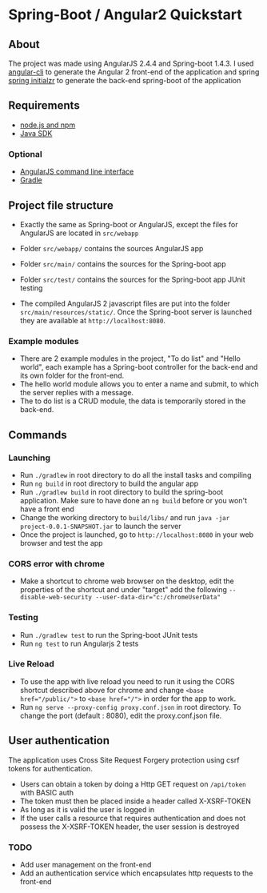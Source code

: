 # Spring-Boot / Angular2 Quickstart

## About

The project was made using AngularJS 2.4.4 and Spring-boot 1.4.3. I used [angular-cli](https://github.com/angular/angular-cli) to generate the Angular 2 front-end of the application and spring [spring initialzr](http://start.spring.io/) to generate the back-end spring-boot of the application

## Requirements

- [node.js and npm](https://nodejs.org/)
- [Java SDK](https://www.oracle.com/downloads/index.html)

### Optional

- [AngularJS command line interface](https://github.com/angular/angular-cli)
- [Gradle](https://gradle.org/)

## Project file structure

- Exactly the same as Spring-boot or AngularJS, except the files for AngularJS are located in `src/webapp`
- Folder `src/webapp/` contains the sources AngularJS app
- Folder `src/main/` contains the sources for the Spring-boot app
- Folder `src/test/` contains the sources for the Spring-boot app JUnit testing

- The compiled AngularJS 2 javascript files are put into the folder `src/main/resources/static/`. Once the Spring-boot server is launched they are available at `http://localhost:8080`.

### Example modules
- There are 2 example modules in the project, "To do list" and "Hello world", each example has a Spring-boot controller for the back-end and its own folder for the front-end.
- The hello world module allows you to enter a name and submit, to which the server replies with a message.
- The to do list is a CRUD module, the data is temporarily stored in the back-end.

## Commands

### Launching

- Run `./gradlew` in root directory to do all the install tasks and compiling
- Run  `ng build` in root directory to build the angular app
- Run `./gradlew build` in root directory to build the spring-boot application. Make sure to have done an `ng build` before or you won't have a front end
- Change the working directory to `build/libs/` and run `java -jar project-0.0.1-SNAPSHOT.jar` to launch the server
- Once the project is launched, go to `http://localhost:8080` in your web browser and test the app

### CORS error with chrome
- Make a shortcut to chrome web browser on the desktop, edit the properties of the shortcut and under "target" add the following `--disable-web-security --user-data-dir="c:/chromeUserData"`

### Testing

- Run `./gradlew test` to run the Spring-boot JUnit tests
- Run `ng test` to run Angularjs 2 tests

### Live Reload

- To use the app with live reload you need to run it using the CORS shortcut described above for chrome and change `<base href="/public/">` to `<base href="/">` in order for the app to work.
- Run `ng serve --proxy-config proxy.conf.json` in root directory. To change the port (default : 8080), edit the proxy.conf.json file.


## User authentication

The application uses Cross Site Request Forgery protection using csrf tokens for authentication.

- Users can obtain a token by doing a Http GET request on `/api/token` with BASIC auth
- The token must then be placed inside a header called X-XSRF-TOKEN
- As long as it is valid the user is logged in
- If the user calls a resource that requires authentication and does not possess the X-XSRF-TOKEN header, the user session is destroyed

### TODO

- Add user management on the front-end
- Add an authentication service which encapsulates http requests to the front-end